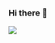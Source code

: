 ### Hi there 👋

<img src="https://img.shields.io/badge/MSSQL-CC2927?style=for-the-badge&logo=Microsoft SQL Server&logoColor=white">
